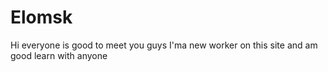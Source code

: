 # Elomsk
Hi everyone is good to meet you guys I'ma new worker on this site and am good learn with anyone 

